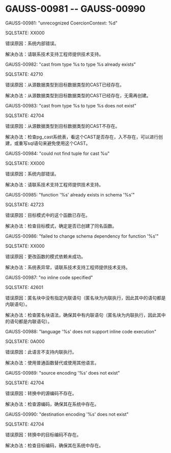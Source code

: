 # GAUSS-00981 -- GAUSS-00990

GAUSS-00981: "unrecognized CoercionContext: %d"

SQLSTATE: XX000

错误原因：系统内部错误。

解决办法：请联系技术支持工程师提供技术支持。

GAUSS-00982: "cast from type %s to type %s already exists"

SQLSTATE: 42710

错误原因：从源数据类型到目标数据类型的CAST已经存在。

解决办法：从源数据类型到目标数据类型的CAST已经存在，无需再创建。

GAUSS-00983: "cast from type %s to type %s does not exist"

SQLSTATE: 42704

错误原因：从源数据类型到目标数据类型的CAST不存在。

解决办法：检查pg\_cast系统表，看这个CAST是否存在，入不存在，可以进行创建，或重写sql语句来避免使用这个CAST。

GAUSS-00984: "could not find tuple for cast %u"

SQLSTATE: XX000

错误原因：系统内部错误。

解决办法：请联系技术支持工程师提供技术支持。

GAUSS-00985: "function '%s' already exists in schema '%s'"

SQLSTATE: 42723

错误原因：目标模式中的这个函数已存在。

解决办法：检查目标模式，确定是否已创建了同名函数。

GAUSS-00986: "failed to change schema dependency for function '%s'"

SQLSTATE: XX000

错误原因：更改函数的模式依赖未成功。

解决办法：系统表异常，请联系技术支持工程师提供技术支持。

GAUSS-00987: "no inline code specified"

SQLSTATE: 42601

错误原因：匿名块中没有指定内联语句（匿名块为内联执行，因此其中的语句都是内联语句）。

解决办法：检查匿名块语法，确保其中有内联语句（匿名块为内联执行，因此其中的语句都是内联语句）。

GAUSS-00988: "language '%s' does not support inline code execution"

SQLSTATE: 0A000

错误原因：此语言不支持内联执行。

解决办法：使用普通函数替代或使用其他语言。

GAUSS-00989: "source encoding '%s' does not exist"

SQLSTATE: 42704

错误原因：转换中的源编码不存在。

解决办法：检查源编码，确保其在系统中存在。

GAUSS-00990: "destination encoding '%s' does not exist"

SQLSTATE: 42704

错误原因：转换中的目标编码不存在。

解决办法：检查目标编码，确保其在系统中存在。
